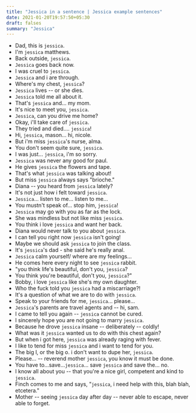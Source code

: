 ```yaml
---
title: "Jessica in a sentence | Jessica example sentences"
date: 2021-01-20T19:57:50+05:30
draft: falses
summary: "Jessica"
---
```

- Dad, this is `jessica`.
- I'm `jessica` matthews.
- Back outside, `jessica`.
- `Jessica` goes back now.
- I was cruel to `jessica`.
- `Jessica` and i are through.
- Where's my chest, `jessica`?
- `Jessica` lives -- or she dies.
- `Jessica` told me all about it.
- That's `jessica` and... my mom.
- It's nice to meet you, `jessica`.
- `Jessica`, can you drive me home?
- Okay, i'll take care of `jessica`.
- They tried and died.... `jessica`!
- Hi, `jessica`, mason... hi, nicole.
- But i'm miss `jessica`'s nurse, alma.
- You don't seem quite sure, `jessica`.
- I was just... `jessica`, i'm so sorry.
- `Jessica` was never any good for paul.
- He gives `jessica` the flowers and tape.
- That's what `jessica` was talking about!
- But miss `jessica` always says "brioche."
- Diana -- you heard from `jessica` lately?
- It's not just how i felt toward `jessica`.
- `Jessica`... listen to me... listen to me...
- You mustn't speak of... stop him, `jessica`!
- `Jessica` may go with you as far as the lock.
- She was mindless but not like miss `jessica`.
- You think i love `jessica` and want her back.
- Diana would never talk to you about `jessica`.
- I can tell you right now `jessica` isn't going!
- Maybe we should ask `jessica` to join the class.
- It's `jessica`'s dad - she said he's really anal.
- `Jessica` calm yourself/ where are my feelings...
- He comes here every night to see `jessica` rabbit.
- "you think life's beautiful, don't you, `jessica`?
- You think you're beautiful, don't you, `jessica`?"
- Bobby, i love `jessica` like she's my own daughter.
- Who the fuck told you `jessica` had a miscarriage?!
- It's a question of what we are to do with `jessica`.
- Speak to your friends for me, `jessica`... please...
- `Jessica`'s parents are travel agents and -- hi, sam.
- I came to tell you again -- `jessica` cannot be cured.
- I sincerely hope you are not going to marry `jessica`.
- Because he drove `jessica` insane -- deliberately -- coldly!
- What was it `jessica` wanted us to do with this chest again?
- But when i got here, `jessica` was already raging with fever.
- I like to tend for miss `jessica` and i want to tend for you.
- The big l, or the big o. i don't want to dupe her, `jessica`.
- Please... -- reverend mother `jessica`, you know it must be done.
- You have to...save...`jessica`... save `jessica` and save the... no.
- I know all about you -- that you're a nice girl, competent and kind to `jessica`.
- Finch comes to me and says, "`jessica`, i need help with this, blah blah, etcetera."
- Mother -- seeing `jessica` day after day -- never able to escape, never able to forget.
                 
